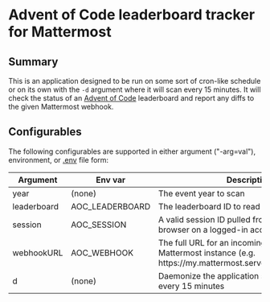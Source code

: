 # Advent of Code leaderboard tracker for Mattermost

## Summary

This is an application designed to be run on some sort of cron-like schedule or on its own with the `-d` argument where it will scan every 15 minutes. It will check the status of an [Advent of Code](https://adventofcode.com) leaderboard and report any diffs to the given Mattermost webhook.

## Configurables

The following configurables are supported in either argument ("-arg=val"), environment, or [.env](https://github.com/joho/godotenv) file form:

Argument | Env var | Description | Default
---- | ---- | ---- | ----
year | (none) | The event year to scan | "2023"
leaderboard | AOC_LEADERBOARD | The leaderboard ID to read (e.g. 1234567) | ""
session | AOC_SESSION | A valid session ID pulled from your web browser on a logged-in account | ""
webhookURL | AOC_WEBHOOK | The full URL for an incoming webhook to your Mattermost instance (e.g. https&#58;&#47;&#47;my.mattermost.server/hooks/abcd1234) | ""
d | (none) | Daemonize the application so it refreshes itself every 15 minutes | false
